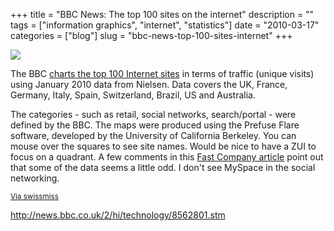 +++
title = "BBC News: The top 100 sites on the internet"
description = ""
tags = ["information graphics", "internet", "statistics"]
date = "2010-03-17"
categories = ["blog"]
slug = "bbc-news-top-100-sites-internet"
+++



  <div class="notebook-screenshot"><a href="http://news.bbc.co.uk/2/hi/technology/8562801.stm"><img src="http://media.konigi.com/bluga/wt4ba0dd260b751_large.jpg"/></a></div><p>The BBC <a href="http://news.bbc.co.uk/2/hi/technology/8562801.stm">charts the top 100 Internet sites</a> in terms of traffic (unique visits) using January 2010 data from Nielsen. Data covers the UK, France, Germany, Italy, Spain, Switzerland, Brazil, US and Australia.</p>

<p>The categories - such as retail, social networks, search/portal - were defined by the BBC.  The maps were produced using the Prefuse Flare software, developed by the University of California Berkeley. You can mouse over the squares to see site names. Would be nice to have a ZUI to focus on a quadrant. A few comments in this <a href="http://www.fastcompany.com/1583565/infographic-of-the-day-comparing-the-100-largest-sites-on-the-internet">Fast Company article</a> point out that some of the data seems a little odd. I don't see MySpace in the social networking.</p>

<p><small><a href="http://www.swiss-miss.com/2010/03/comparing-the-100-largest-sites-on-the-internet.html?utm_source=feedburner&amp;utm_medium=email&amp;utm_campaign=Feed%3A+Swissmiss+%28swissmiss%29">Via swissmiss</a></small></p>

    
  <a href="http://news.bbc.co.uk/2/hi/technology/8562801.stm">http://news.bbc.co.uk/2/hi/technology/8562801.stm</a>
